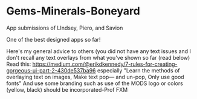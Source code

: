 # Gems-Minerals-Boneyard
App submissions of LIndsey, Piero, and Savion


One of the best designed apps so far!

Here's my general advice to others (you did not have any text issues and I don't recall any text overlays from what you've shown so far (read below)
Read this: https://medium.com/@erikdkennedy/7-rules-for-creating-gorgeous-ui-part-2-430de537ba96 especially "Learn the methods of overlaying text on images, Make text pop— and un-pop, Only use good fonts" And use some branding such as use of the MODS logo or colors (yellow, black) should be incorporated-Prof FXM
